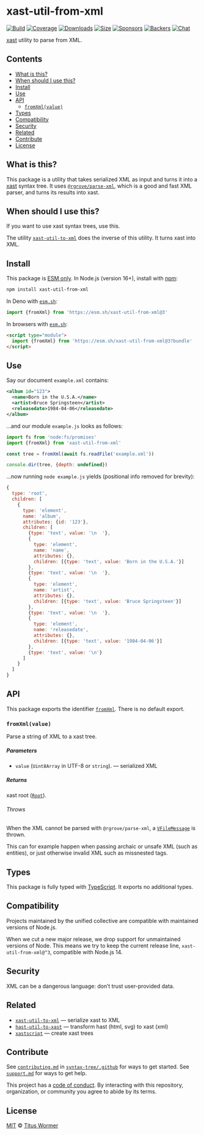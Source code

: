 # xast-util-from-xml

[![Build][build-badge]][build]
[![Coverage][coverage-badge]][coverage]
[![Downloads][downloads-badge]][downloads]
[![Size][size-badge]][size]
[![Sponsors][sponsors-badge]][collective]
[![Backers][backers-badge]][collective]
[![Chat][chat-badge]][chat]

[xast][] utility to parse from XML.

## Contents

*   [What is this?](#what-is-this)
*   [When should I use this?](#when-should-i-use-this)
*   [Install](#install)
*   [Use](#use)
*   [API](#api)
    *   [`fromXml(value)`](#fromxmlvalue)
*   [Types](#types)
*   [Compatibility](#compatibility)
*   [Security](#security)
*   [Related](#related)
*   [Contribute](#contribute)
*   [License](#license)

## What is this?

This package is a utility that takes serialized XML as input and turns it into
a [xast][] syntax tree.
It uses [`@rgrove/parse-xml`][parse-xml], which is a good and fast XML parser,
and turns its results into xast.

## When should I use this?

If you want to use xast syntax trees, use this.

The utility [`xast-util-to-xml`][xast-util-to-xml] does the inverse of this
utility.
It turns xast into XML.

## Install

This package is [ESM only][esm].
In Node.js (version 16+), install with [npm][]:

```sh
npm install xast-util-from-xml
```

In Deno with [`esm.sh`][esmsh]:

```js
import {fromXml} from 'https://esm.sh/xast-util-from-xml@3'
```

In browsers with [`esm.sh`][esmsh]:

```html
<script type="module">
  import {fromXml} from 'https://esm.sh/xast-util-from-xml@3?bundle'
</script>
```

## Use

Say our document `example.xml` contains:

```xml
<album id="123">
  <name>Born in the U.S.A.</name>
  <artist>Bruce Springsteen</artist>
  <releasedate>1984-04-06</releasedate>
</album>
```

…and our module `example.js` looks as follows:

```js
import fs from 'node:fs/promises'
import {fromXml} from 'xast-util-from-xml'

const tree = fromXml(await fs.readFile('example.xml'))

console.dir(tree, {depth: undefined})
```

…now running `node example.js` yields (positional info removed for brevity):

```js
{
  type: 'root',
  children: [
    {
      type: 'element',
      name: 'album',
      attributes: {id: '123'},
      children: [
        {type: 'text', value: '\n  '},
        {
          type: 'element',
          name: 'name',
          attributes: {},
          children: [{type: 'text', value: 'Born in the U.S.A.'}]
        },
        {type: 'text', value: '\n  '},
        {
          type: 'element',
          name: 'artist',
          attributes: {},
          children: [{type: 'text', value: 'Bruce Springsteen'}]
        },
        {type: 'text', value: '\n  '},
        {
          type: 'element',
          name: 'releasedate',
          attributes: {},
          children: [{type: 'text', value: '1984-04-06'}]
        },
        {type: 'text', value: '\n'}
      ]
    }
  ]
}
```

## API

This package exports the identifier [`fromXml`][api-from-xml].
There is no default export.

### `fromXml(value)`

Parse a string of XML to a xast tree.

##### Parameters

*   `value` (`Uint8Array` in UTF-8 or `string`).
    — serialized XML

##### Returns

xast root ([`Root`][root]).

###### Throws

When the XML cannot be parsed with `@rgrove/parse-xml`, a
[`VFileMessage`][vfile-message] is thrown.

This can for example happen when passing archaic or unsafe XML (such as
entities), or just otherwise invalid XML such as missnested tags.

## Types

This package is fully typed with [TypeScript][].
It exports no additional types.

## Compatibility

Projects maintained by the unified collective are compatible with maintained
versions of Node.js.

When we cut a new major release, we drop support for unmaintained versions of
Node.
This means we try to keep the current release line, `xast-util-from-xml@^3`,
compatible with Node.js 14.

## Security

XML can be a dangerous language: don’t trust user-provided data.

## Related

*   [`xast-util-to-xml`](https://github.com/syntax-tree/xast-util-to-xml)
    — serialize xast to XML
*   [`hast-util-to-xast`](https://github.com/syntax-tree/hast-util-to-xast)
    — transform hast (html, svg) to xast (xml)
*   [`xastscript`](https://github.com/syntax-tree/xastscript)
    — create xast trees

## Contribute

See [`contributing.md`][contributing] in [`syntax-tree/.github`][health] for
ways to get started.
See [`support.md`][support] for ways to get help.

This project has a [code of conduct][coc].
By interacting with this repository, organization, or community you agree to
abide by its terms.

## License

[MIT][license] © [Titus Wormer][author]

<!-- Definitions -->

[build-badge]: https://github.com/syntax-tree/xast-util-from-xml/workflows/main/badge.svg

[build]: https://github.com/syntax-tree/xast-util-from-xml/actions

[coverage-badge]: https://img.shields.io/codecov/c/github/syntax-tree/xast-util-from-xml.svg

[coverage]: https://codecov.io/github/syntax-tree/xast-util-from-xml

[downloads-badge]: https://img.shields.io/npm/dm/xast-util-from-xml.svg

[downloads]: https://www.npmjs.com/package/xast-util-from-xml

[size-badge]: https://img.shields.io/badge/dynamic/json?label=minzipped%20size&query=$.size.compressedSize&url=https://deno.bundlejs.com/?q=xast-util-from-xml

[size]: https://bundlejs.com/?q=xast-util-from-xml

[sponsors-badge]: https://opencollective.com/unified/sponsors/badge.svg

[backers-badge]: https://opencollective.com/unified/backers/badge.svg

[collective]: https://opencollective.com/unified

[chat-badge]: https://img.shields.io/badge/chat-discussions-success.svg

[chat]: https://github.com/syntax-tree/unist/discussions

[npm]: https://docs.npmjs.com/cli/install

[esm]: https://gist.github.com/sindresorhus/a39789f98801d908bbc7ff3ecc99d99c

[esmsh]: https://esm.sh

[typescript]: https://www.typescriptlang.org

[license]: license

[author]: https://wooorm.com

[health]: https://github.com/syntax-tree/.github

[contributing]: https://github.com/syntax-tree/.github/blob/main/contributing.md

[support]: https://github.com/syntax-tree/.github/blob/main/support.md

[coc]: https://github.com/syntax-tree/.github/blob/main/code-of-conduct.md

[xast]: https://github.com/syntax-tree/xast

[root]: https://github.com/syntax-tree/xast#root

[vfile-message]: https://github.com/vfile/vfile-message

[parse-xml]: https://github.com/rgrove/parse-xml

[xast-util-to-xml]: https://github.com/syntax-tree/xast-util-to-xml

[api-from-xml]: #fromxmlvalue

